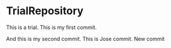 # TrialRepository

This is a trial.
This is my first commit.

And this is my second commit.
This is Jose commit.
New commit